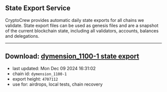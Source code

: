 ## State Export Service
CryptoCrew provides automatic daily state exports for all chains we validate. State export files can be used as genesis files and are a snapshot of the current blockchain state, including all validators, accounts, balances and delegations.

---
**Download: [dymension_1100-1 state export](https://dl-eu2.ccvalidators.com/SERVICE/dymension/dymension_1100-1_export_4707112.json)**
---

- last updated: Mon Dec 09 2024 16:31:02
- chain id: `dymension_1100-1`
- export height: `4707112`
- use for: airdrops, local tests, chain recovery
